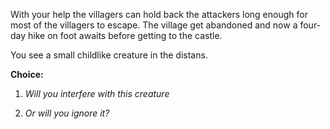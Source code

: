 With your help the villagers can hold back the attackers long enough for most of the villagers to escape. 
The village get abandoned and now a four-day hike on foot awaits before getting to the castle. 

You see a small childlike creature in the distans.

**Choice:**

1. _Will you interfere with this creature_
   
2. _Or will you ignore it?_ 